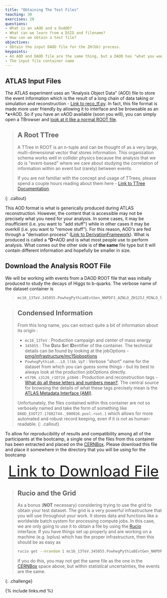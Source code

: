 ```yaml
---
title: "Obtaining The Test Files"
teaching: 30
exercises: 20
questions:
- What is an xAOD and a DxAOD?
- What can we learn from a DSID and filename?
- How can we obtain a test file?
objectives:
- Obtain the input DAOD file for the ZH(bb) process.
keypoints:
- An AOD and DAOD file are the same thing, but a DAOD has "what you want".
- The input file container name
---
```


## ATLAS Input Files

The ATLAS experiment uses an "Analysis Object Data" (AOD) file to store the event information which is the result
of a long chain of data taking or simulation and reconstruction - [Link to reco_tf.py]().  In fact, this file format
is made more user friendly by allowing it to interface and be browsable as an *__x__*AOD.  So if you have an xAOD available
(soon you will), you can simply open a TBrowser and [look at it like a normal ROOT file](https://twiki.cern.ch/twiki/bin/view/AtlasComputing/SoftwareTutorialxAODEDM#Browsing_the_xAOD_with_the_TBrow).

> ## A Root TTree
>
> A TTree in ROOT is an n-tuple and can be thought of as a very large, multi-dimensional vector that stores information.  This organization
> schema works well in collider physics because the analysis that we do is "event-based" where we care about studying the correlation
> of information within an event but (rarely) between events.
>
> If you are not familiar with the concept and usage of TTrees, please spend a couple hours reading about them here - [Link to TTree Documentation](https://root.cern.ch/doc/master/classTTree.html).
>
{: .callout}

This AOD format is what is generically produced during ATLAS reconstruction.  However, the content that is accessible may not be
precisely what you need for your analysis.  In some cases, it may be insufficient (i.e. you want to "add stuff") while in other cases it
may be overkill (i.e. you want to "remove stuff").  For this reason, AOD's are fed through a "derivation process" ([Link to DerivationFramework](https://twiki.cern.ch/twiki/bin/viewauth/AtlasProtected/DerivationFramework)).
What is produced is called a *__D__*AOD and is what most people use to perform analysis.  What comes out the other side is of **the same** file type
but it will contain different information and hopefully be smaller in size.

## Download the Analysis ROOT File

We will be working with events from a DAOD ROOT file that was initially produced to study the decays of Higgs to b-quarks.
The verbose name of the dataset container is
>```
>mc16_13TeV.345055.PowhegPythia8EvtGen_NNPDF3_AZNLO_ZH125J_MINLO_llbb_VpT.deriv.DAOD_EXOT27.e5706_s3126_r10724_p3840
>```

> ## Condensed Information
> From this long name, you can extract quite a bit of information about its origin :
> - `mc16_13TeV` : Production campaign and center of mass energy
> - `345055` : The **D**ata **S**et **ID**entifier of the container.  The technical details can be found by looking at the jobOptions - [pmg/infrastructure/mc15joboptions](https://gitlab.cern.ch/atlas-physics/pmg/infrastructure/mc15joboptions/tree/master/share)
> - `PowhegPythia8...LO_llbb_VpT` : Verbose "short" name for the dataset from which you can guess some things - but its best to always look at the production jobOptions directly.
> - `e5706_s3126_r10724_p3840` : Production and reconstruction tags - [What do all these letters and numbers mean?](https://twiki.cern.ch/twiki/bin/view/AtlasProtected/AtlasProductionGroup#FAQ). The central source for browsing the details of what these tags precisely mean is the [ATLAS Metadata Interface (AMI)](https://ami.in2p3.fr/).
>
> Unfortunately, the files contained within this container are not so verbosely named and take the form of something like `DAOD_EXOT27.17882744._000026.pool.root.1` which allows for more automated and robust record keeping, even if it is not as human-readable.
{: .callout}

To allow for reproducibility of results and compatibility among all of the participants at the bootcamp, a single one of the files from this
container has been extracted and placed on the [CERNBox](https://cernbox.cern.ch). Please download this file and place it somewhere in the
directory that you will be using for the bootcamp
<center>
<font size="10">
<a href="https://cernbox.cern.ch/index.php/s/YXbCrQkwnZuc3yU">Link to Download File</a>
</font>
</center>




> ## Rucio and the Grid
>
> As a bonus (**NOT** necessary) considering trying to use the grid to obtain your test dataset.  The grid is a very
> powerful infrastructure that you will use throughout your work.  It stores data and functions like a worldwide
> batch system for processing compute jobs.  In this case, we are only going to use it to obtain a file
> by using the [Rucio](https://twiki.cern.ch/twiki/bin/view/AtlasComputing/SoftwareTutorialGettingDatasets) interface.
> If you have things set up properly and are working on a machine (e.g. lxplus) which has the proper infrastructure, then
> this should be as easy as
>
>```bash
> rucio get --nrandom 1 mc16_13TeV.345055.PowhegPythia8EvtGen_NNPDF3_AZNLO_ZH125J_MINLO_llbb_VpT.deriv.DAOD_EXOT27.e5706_s3126_r10724_p3840
>```
> If you do this, you may not get the same file as the one in the [CERNBox](https://cernbox.cern.ch) space above, but within statistical
> uncertainties, the events are the same.
>
{: .challenge}

{% include links.md %}

